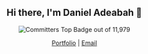 <h2 align="center">Hi there, I'm Daniel Adeabah 👋</h4>

<p align="center">
  <span>
    <img src="https://user-badge.committers.top/ghana/danieladeabah.svg" alt="Committers Top Badge" />
  </span> out of 11,979
</p>

<p align="center">
  <a href="https://danieladeabah.vercel.app">Portfolio</a> |
  <a href="mailto:danieladeabaa@gmail.com">Email</a>
</p>
